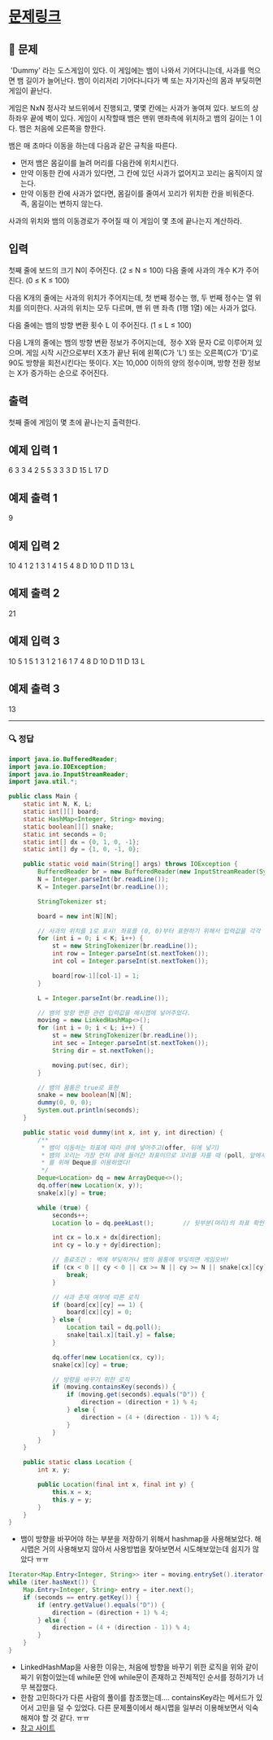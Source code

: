 # [문제링크](https://www.acmicpc.net/problem/3190)

## 📝 문제

 'Dummy' 라는 도스게임이 있다. 이 게임에는 뱀이 나와서 기어다니는데, 사과를 먹으면 뱀 길이가 늘어난다. 뱀이 이리저리 기어다니다가 벽 또는 자기자신의 몸과 부딪히면 게임이 끝난다.

게임은 NxN 정사각 보드위에서 진행되고, 몇몇 칸에는 사과가 놓여져 있다. 보드의 상하좌우 끝에 벽이 있다. 게임이 시작할때 뱀은 맨위 맨좌측에 위치하고 뱀의 길이는 1 이다. 뱀은 처음에 오른쪽을 향한다.

뱀은 매 초마다 이동을 하는데 다음과 같은 규칙을 따른다.

-   먼저 뱀은 몸길이를 늘려 머리를 다음칸에 위치시킨다.
-   만약 이동한 칸에 사과가 있다면, 그 칸에 있던 사과가 없어지고 꼬리는 움직이지 않는다.
-   만약 이동한 칸에 사과가 없다면, 몸길이를 줄여서 꼬리가 위치한 칸을 비워준다. 즉, 몸길이는 변하지 않는다.

사과의 위치와 뱀의 이동경로가 주어질 때 이 게임이 몇 초에 끝나는지 계산하라.

## 입력

첫째 줄에 보드의 크기 N이 주어진다. (2 ≤ N ≤ 100) 다음 줄에 사과의 개수 K가 주어진다. (0 ≤ K ≤ 100)

다음 K개의 줄에는 사과의 위치가 주어지는데, 첫 번째 정수는 행, 두 번째 정수는 열 위치를 의미한다. 사과의 위치는 모두 다르며, 맨 위 맨 좌측 (1행 1열) 에는 사과가 없다.

다음 줄에는 뱀의 방향 변환 횟수 L 이 주어진다. (1 ≤ L ≤ 100)

다음 L개의 줄에는 뱀의 방향 변환 정보가 주어지는데,  정수 X와 문자 C로 이루어져 있으며. 게임 시작 시간으로부터 X초가 끝난 뒤에 왼쪽(C가 'L') 또는 오른쪽(C가 'D')로 90도 방향을 회전시킨다는 뜻이다. X는 10,000 이하의 양의 정수이며, 방향 전환 정보는 X가 증가하는 순으로 주어진다.

## 출력

첫째 줄에 게임이 몇 초에 끝나는지 출력한다.

## 예제 입력 1 

6
3
3 4
2 5
5 3
3
3 D
15 L
17 D

## 예제 출력 1

9

## 예제 입력 2 

10
4
1 2
1 3
1 4
1 5
4
8 D
10 D
11 D
13 L

## 예제 출력 2 

21

## 예제 입력 3

10
5
1 5
1 3
1 2
1 6
1 7
4
8 D
10 D
11 D
13 L

## 예제 출력 3 

13

---

### 🔍 정답

```java
import java.io.BufferedReader;
import java.io.IOException;
import java.io.InputStreamReader;
import java.util.*;

public class Main {
    static int N, K, L;
    static int[][] board;
    static HashMap<Integer, String> moving;
    static boolean[][] snake;
    static int seconds = 0;
    static int[] dx = {0, 1, 0, -1};
    static int[] dy = {1, 0, -1, 0};

    public static void main(String[] args) throws IOException {
        BufferedReader br = new BufferedReader(new InputStreamReader(System.in));
        N = Integer.parseInt(br.readLine());
        K = Integer.parseInt(br.readLine());

        StringTokenizer st;

        board = new int[N][N];

        // 사과의 위치를 1로 표시! 좌표를 (0, 0)부터 표현하기 위해서 입력값을 각각 -1 해주었다.
        for (int i = 0; i < K; i++) {
            st = new StringTokenizer(br.readLine());
            int row = Integer.parseInt(st.nextToken());
            int col = Integer.parseInt(st.nextToken());

            board[row-1][col-1] = 1;
        }

        L = Integer.parseInt(br.readLine());

        // 뱀의 방향 변환 관련 입력값을 해시맵에 넣어주었다.
        moving = new LinkedHashMap<>();
        for (int i = 0; i < L; i++) {
            st = new StringTokenizer(br.readLine());
            int sec = Integer.parseInt(st.nextToken());
            String dir = st.nextToken();

            moving.put(sec, dir);
        }

        // 뱀의 몸통은 true로 표현
        snake = new boolean[N][N];
        dummy(0, 0, 0);
        System.out.println(seconds);
    }

    public static void dummy(int x, int y, int direction) {
        /**
         * 뱀이 이동하는 좌표에 따라 큐에 넣어주고(offer, 뒤에 넣기)
         * 뱀의 꼬리는 가장 먼저 큐에 들어간 좌표이므로 꼬리를 자를 때 (poll, 앞에서 빼기)
         * 를 위해 Deque를 이용하였다!
         */
        Deque<Location> dq = new ArrayDeque<>();
        dq.offer(new Location(x, y));
        snake[x][y] = true;

        while (true) {
            seconds++;
            Location lo = dq.peekLast();        // 뒷부분(머리)의 좌표 확인

            int cx = lo.x + dx[direction];
            int cy = lo.y + dy[direction];

            // 종료조건 : 벽에 부딪히거나 뱀의 몸통에 부딪히면 게임오버!
            if (cx < 0 || cy < 0 || cx >= N || cy >= N || snake[cx][cy]) {
                break;
            }

            // 사과 존재 여부에 따른 로직
            if (board[cx][cy] == 1) {
                board[cx][cy] = 0;
            } else {
                Location tail = dq.poll();
                snake[tail.x][tail.y] = false;
            }

            dq.offer(new Location(cx, cy));
            snake[cx][cy] = true;

            // 방향을 바꾸기 위한 로직
            if (moving.containsKey(seconds)) {
                if (moving.get(seconds).equals("D")) {
                    direction = (direction + 1) % 4;
                } else {
                    direction = (4 + (direction - 1)) % 4;
                }
            }
        }
    }

    public static class Location {
        int x, y;

        public Location(final int x, final int y) {
            this.x = x;
            this.y = y;
        }
    }
}
```
- 뱀이 방향을 바꾸어야 하는 부분을 저장하기 위해서 hashmap을 사용해보았다. 해시맵은 거의 사용해보지 않아서 사용방법을 찾아보면서 시도해보았는데 쉽지가 않았다 ㅠㅠ

```java
Iterator<Map.Entry<Integer, String>> iter = moving.entrySet().iterator();  
while (iter.hasNext()) {  
    Map.Entry<Integer, String> entry = iter.next();  
    if (seconds == entry.getKey()) {  
        if (entry.getValue().equals("D")) {  
            direction = (direction + 1) % 4;  
        } else {  
            direction = (4 + (direction - 1)) % 4;  
        }  
    }  
}
```
- LinkedHashMap을 사용한 이유는, 처음에 방향을 바꾸기 위한 로직을 위와 같이 짜기 위함이었는데 while문 안에 while문이 존재하고 전체적인 순서를 정하기가 너무 복잡했다.
- 한참 고민하다가 다른 사람의 풀이를 참조했는데.... containsKey라는 메서드가 있어서 고민을 덜 수 있었다. 다른 문제풀이에서 해시맵을 일부러 이용해보면서 익숙해져야 할 것 같다. ㅠㅠ
- [참고 사이트](https://velog.io/@kimmjieun/%EB%B0%B1%EC%A4%80-3190%EB%B2%88-%EB%B1%80-Java-%EC%9E%90%EB%B0%94)